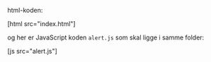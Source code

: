 html-koden:

[html src="index.html"]

og her er JavaScript koden `alert.js` som skal ligge i samme folder:

[js src="alert.js"]

